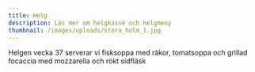 ```yaml
---
title: Helg
description: Läs mer om helgkasse och helgmeny
thumbnail: /images/uploads/stora_holm_1.jpg
---
```

Helgen vecka 37 serverar vi fisksoppa med räkor, tomatsoppa och grillad focaccia med mozzarella och rökt sidfläsk